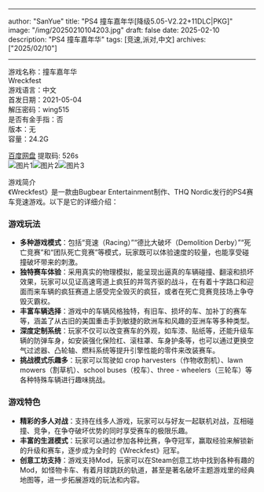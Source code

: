
---
author: "SanYue"
title: "PS4 撞车嘉年华[降级5.05-V2.22+11DLC|PKG]"
image: "/img/20250210104203.jpg"
draft: false
date: 2025-02-10
description: "PS4 撞车嘉年华"
tags: [竞速,派对,中文]
archives: ["2025/02/10"]

---

游戏名称：撞车嘉年华   
Wreckfest    
游戏语言：中文  
首发日期：2021-05-04  
解压密码：wing515  
是否有金手指：否  
版本：无   
容量：24.2G

[百度网盘](https://pan.baidu.com/s/17h665gV4Xx9SBxFDHcTuUA) 提取码: 526s  
![图片1](/img/714181.jpg)![图片2](/img/dbd83c.jpg)![图片3](/img/18e999.jpg)  

游戏简介  
《Wreckfest》是一款由Bugbear Entertainment制作、THQ Nordic发行的PS4赛车竞速游戏。以下是它的详细介绍：

### 游戏玩法
- **多种游戏模式**：包括“竞速（Racing）”“德比大破坏（Demolition Derby）”“死亡竞赛”和“团队死亡竞赛”等模式，玩家既可以体验速度的较量，也能享受碰撞破坏带来的刺激。
- **独特赛车体验**：采用真实的物理模拟，能呈现出逼真的车辆碰撞、翻滚和损坏效果，玩家可以见证高速弯道上疯狂的并驾齐驱的战斗，在有着十字路口和迎面而来车辆的疯狂赛道上感受完全毁灭的疯狂，或者在死亡竞赛竞技场上争夺毁灭霸权。
- **丰富车辆选择**：游戏中的车辆风格独特，有旧车、损坏的车、加补丁的赛车等，涵盖了从古旧的美国重击手到敏捷的欧洲车和风趣的亚洲车等多种类型。
- **深度定制系统**：玩家不仅可以改变赛车的外观，如车漆、贴纸等，还能升级车辆的防弹车身，如安装强化保险杠、滚柱罩、车身护条等，也可以通过更换空气过滤器、凸轮轴、燃料系统等提升引擎性能的零件来改装赛车。
- **挑战模式乐趣多**：玩家可以驾驶如 crop harvesters（作物收割机）、lawn mowers（割草机）、school buses（校车）、three - wheelers（三轮车）等各种特殊车辆进行趣味挑战。

### 游戏特色
- **精彩的多人对战**：支持在线多人游戏，玩家可以与好友一起联机对战，互相碰撞、竞争，在争夺破坏优势的同时享受赛车的极限乐趣。
- **丰富的生涯模式**：玩家可以通过参加各种比赛，争夺冠军，赢取经验来解锁新的升级和赛车，逐步成为全时的《Wreckfest》冠军。
- **创意工坊支持**：游戏支持Mod，玩家可以在Steam创意工坊中找到各种有趣的Mod，如怪物卡车、有着月球跳跃的轨道，甚至是著名破坏主题游戏里的经典地图等，进一步拓展游戏的玩法和内容。
